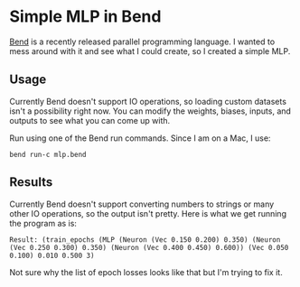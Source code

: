 # Simple MLP in Bend

[Bend](https://github.com/HigherOrderCO/Bend) is a recently released parallel programming language. I wanted to mess around with it and see what I could create, so I created a simple MLP.

## Usage

Currently Bend doesn't support IO operations, so loading custom datasets isn't a possibility right now. You can modify the weights, biases, inputs, and outputs to see what you can come up with.

Run using one of the Bend run commands. Since I am on a Mac, I use:
```
bend run-c mlp.bend  
```

## Results

Currently Bend doesn't support converting numbers to strings or many other IO operations, so the output isn't pretty. Here is what we get running the program as is:
```
Result: (train_epochs (MLP (Neuron (Vec 0.150 0.200) 0.350) (Neuron (Vec 0.250 0.300) 0.350) (Neuron (Vec 0.400 0.450) 0.600)) (Vec 0.050 0.100) 0.010 0.500 3)
```

Not sure why the list of epoch losses looks like that but I'm trying to fix it.
